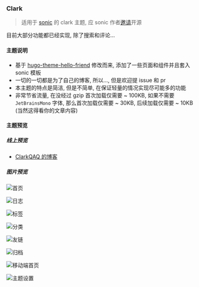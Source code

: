 ### Clark

>  适用于 [sonic](https://github.com/go-sonic/sonic) 的 clark 主题, 应 sonic 作者[邀请](https://github.com/go-sonic/sonic/issues/233#issuecomment-1536356807)开源

目前大部分功能都已经实现, 除了搜索和评论...

#### 主题说明

- 基于 [hugo-theme-hello-friend](https://github.com/panr/hugo-theme-hello-friend) 修改而来, 添加了一些页面和组件并且套入 sonic 模板
- 一切的一切都是为了自己的博客, 所以..., 但是欢迎提 issue 和 pr
- 本主题的特点是简洁, 但是不简单, 在保证轻量的情况实现尽可能多的功能
- 非常节省流量, 在没经过 gzip 首次加载仅需要 ~ 100KB, 如果不需要 `JetBrainsMono` 字体, 那么首次加载仅需要 ~ 30KB, 后续加载仅需要 ~ 10KB (当然这得看你的文章内容)

#### 主题预览


##### 线上预览

- [ClarkQAQ 的博客](https://clarkqwq.top)


##### 图片预览


![首页](https://media.githubusercontent.com/media/ClarkQAQ/ClarkQAQ/main/images_space/sonic_theme_clark/7.png)

![日志](https://media.githubusercontent.com/media/ClarkQAQ/ClarkQAQ/main/images_space/sonic_theme_clark/2.png)

![标签](https://media.githubusercontent.com/media/ClarkQAQ/ClarkQAQ/main/images_space/sonic_theme_clark/4.png)

![分类](https://media.githubusercontent.com/media/ClarkQAQ/ClarkQAQ/main/images_space/sonic_theme_clark/5.png)

![友链](https://media.githubusercontent.com/media/ClarkQAQ/ClarkQAQ/main/images_space/sonic_theme_clark/3.png)

![归档](https://media.githubusercontent.com/media/ClarkQAQ/ClarkQAQ/main/images_space/sonic_theme_clark/6.png)

![移动端首页](https://media.githubusercontent.com/media/ClarkQAQ/ClarkQAQ/main/images_space/sonic_theme_clark/8.png)

![主题设置](https://media.githubusercontent.com/media/ClarkQAQ/ClarkQAQ/main/images_space/sonic_theme_clark/1.png)